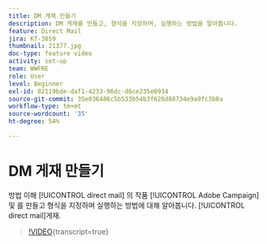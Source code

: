 ```yaml
---
title: DM 게재 만들기
description: DM 게재를 만들고, 형식을 지정하며, 실행하는 방법을 알아봅니다.
feature: Direct Mail
jira: KT-3859
thumbnail: 21377.jpg
doc-type: feature video
activity: set-up
team: WWFRE
role: User
level: Beginner
exl-id: 82119bde-daf1-4233-96dc-d6ce235e0934
source-git-commit: 35e036486c5b533b54b3f626d88734e9a9fc3b8a
workflow-type: tm+mt
source-wordcount: '35'
ht-degree: 54%

---
```


# DM 게재 만들기

방법 이해 [!UICONTROL direct mail] 의 작품 [!UICONTROL Adobe Campaign] 및 를 만들고 형식을 지정하며 실행하는 방법에 대해 알아봅니다. [!UICONTROL direct mail]게재.

>[!VIDEO](https://video.tv.adobe.com/v/21377?quality=12&learn=on){transcript=true}
